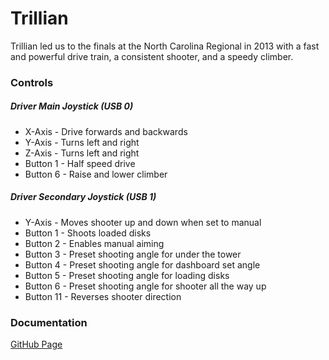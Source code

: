 # Trillian
Trillian led us to the finals at the North Carolina Regional in 2013 with a fast and powerful drive train, a consistent shooter, and a speedy climber.

### Controls
##### Driver Main Joystick (USB 0)
- X-Axis - Drive forwards and backwards
- Y-Axis - Turns left and right
- Z-Axis - Turns left and right
- Button 1 - Half speed drive
- Button 6 - Raise and lower climber

##### Driver Secondary Joystick (USB 1)
- Y-Axis - Moves shooter up and down when set to manual
- Button 1 - Shoots loaded disks
- Button 2 - Enables manual aiming 
- Button 3 - Preset shooting angle for under the tower
- Button 4 - Preset shooting angle for dashboard set angle
- Button 5 - Preset shooting angle for loading disks
- Button 6 - Preset shooting angle for shooter all the way up
- Button 11 - Reverses shooter direction

### Documentation
[GitHub Page](http://team2059.github.io/Trillian/)
